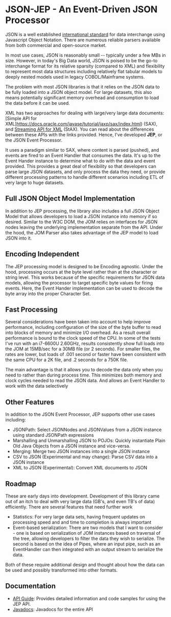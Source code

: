 # JSON-JEP - An Event-Driven JSON Processor

JSON is a well established [international standard](http://www.ecma-international.org/publications/files/ECMA-ST/ECMA-404.pdf)
for data interchange using Javascript Object Notation. There are numerous 
reliable parsers available from both commercial and open-source market.

In most use cases, JSON is reasonably small -- typically under a few MBs in size. However,
in today's Big Data world, JSON is poised to be the go-to interchange format for its
relative sparsity (compared to XML) and flexibility to represent most data structures
including relatively flat tabular models to deeply nested models used in legacy COBOL/Mainframe 
systems. 

The problem with most JSON libraries is that it relies on the JSON data to be fully loaded into
a JSON object model. For large datasets, this also means potentially significant memory overhead and consumption to load the data before it can be used. 

XML has two approaches for dealing with large/very large data documents:  [Simple API for XML]https://docs.oracle.com/javase/tutorial/jaxp/sax/index.html) (SAX),
and [Streaming API for XML](https://docs.oracle.com/cd/E17802_01/webservices/webservices/docs/1.6/tutorial/doc/SJSXP2.html) (StAX). You 
can read about the differences between these APIs with the links provided. Hence, I've developed **JEP**, or the JSON Event Processor.  

It uses a paradigm similar to SAX, where content is parsed (pushed), and events are fired to an Event Handler
that consumes the data. It's up to the Event Hander instance to determine what to do with the data and event provided. This provides a great deal of flexibility so that developers can parse large JSON datasets, and only process the data they need, or provide different processing patterns to handle different scenarios including ETL of very large to huge datasets.

## Full JSON Object Model Implementation

In addition to JEP processing, the library also includes a full JSON Object Model that allows developers to load a JSON instance into memory if so desired.  Similar to the W3C DOM, the JOM relies on interfaces for JSON nodes leaving the underlying implementation separate from the API. Under the hood, the JOM Parser also takes advantage of the JEP model to load JSON into it.

## Encoding Independent

The JEP processing model is designed to be Encoding agnostic.  Under the hood, processing occurs at the byte level rather than at the character or string level.  This works because of the specific requirements for JSON data models, allowing the processor to target specific
byte values for firing events.  Here, the Event Hander implementation can be used to decode the byte array into the proper Character Set.

## Fast Processing

Several considerations have been taken into account to help improve performance, including configuration of the size of the byte buffer to read into blocks of memory and minimize I/O overhead. As a result overall performance is bound to the clock speed of the CPU. In some of the tests I've run with an i7-6600U 2.60GHz, results consistently show full loads into the JOM at 15MB/sec for a 30MB file (or 2 seconds). For smaller files, the rates are lower, but loads of .001 second or faster have been consistent with the same CPU for a 2K file, and .2 seconds for a 750K file.

The main advantage is that it allows you to decode the data only when you need to rather than during process time. This minimizes both memory and clock cycles needed to read the JSON data. And allows an Event Handler to work with the data selectively

## Other Features

In addition to the JSON Event Processor, JEP supports other use cases including:

* JSONPath: Select JSONNodes and JSONValues from a JSON instance using standard JSONPath expressions
* Marshalling and Unmarshalling JSON to POJOs: Quickly instantiate Plain Old Java Objects from a JSON instance and vice-versa.
* Merging: Merge two JSON instances into a single JSON instance
* CSV to JSON (Experimental and may change): Parse CSV data into a JSON instance
* XML to JSON (Experimental): Convert XML documents to JSON

## Roadmap

These are early days into development.  Development of this library came out of an itch to deal with very large data (GB's, and even TB's of data) efficiently.  There are several features that need further work

* Statistics: For very large data sets, having frequent updates on processing speed and and time to completion is always important
* Event-based serialization:  There are two models that I want to consider - one is based on serialization of JOM instances based on traversal of the tree, allowing developers to filter the data they wish to serialize.  The second is based on the idea of Pipes, where an input pipe, such as an EventHandler can then integrated with an output stream to serialize the data.  

Both of these require additional design and thought about how the data can be used and possibly transformed into other formats.   

## Documentation

* [API Guide](./api-guide/): Provides detailed information and code samples for using the JEP API.
* [Javadocs](./javadocs/index.html): Javadocs for the entire API
